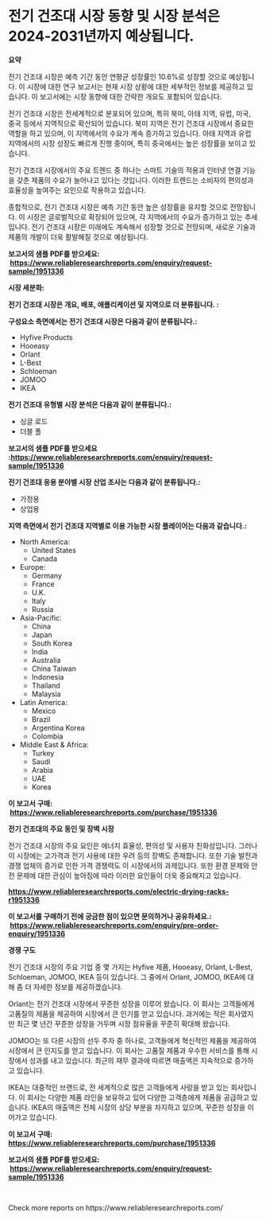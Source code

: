 <p><h1>전기 건조대 시장 동향 및 시장 분석은 2024-2031년까지 예상됩니다.</h1></p><p><strong>요약</strong></p>
<p><p>전기 건조대 시장은 예측 기간 동안 연평균 성장률인 10.6%로 성장할 것으로 예상됩니다. 이 시장에 대한 연구 보고서는 현재 시장 상황에 대한 세부적인 정보를 제공하고 있습니다. 이 보고서에는 시장 동향에 대한 간략한 개요도 포함되어 있습니다.</p><p>전기 건조대 시장은 전세계적으로 분포되어 있으며, 특히 북미, 아태 지역, 유럽, 미국, 중국 등에서 지역적으로 확산되어 있습니다. 북미 지역은 전기 건조대 시장에서 중요한 역할을 하고 있으며, 이 지역에서의 수요가 계속 증가하고 있습니다. 아태 지역과 유럽 지역에서의 시장 성장도 빠르게 진행 중이며, 특히 중국에서는 높은 성장률을 보이고 있습니다.</p><p>전기 건조대 시장에서의 주요 트렌드 중 하나는 스마트 기술의 적용과 인터넷 연결 기능을 갖춘 제품의 수요가 늘어나고 있다는 것입니다. 이러한 트렌드는 소비자의 편의성과 효율성을 높여주는 요인으로 작용하고 있습니다.</p><p>종합적으로, 전기 건조대 시장은 예측 기간 동안 높은 성장률을 유지할 것으로 전망됩니다. 이 시장은 글로벌적으로 확장되어 있으며, 각 지역에서의 수요가 증가하고 있는 추세입니다. 전기 건조대 시장은 미래에도 계속해서 성장할 것으로 전망되며, 새로운 기술과 제품의 개발이 더욱 활발해질 것으로 예상됩니다.</p></p>
<p><strong>보고서의 샘플 PDF를 받으세요: &nbsp;<a href="https://www.reliableresearchreports.com/enquiry/request-sample/1951336">https://www.reliableresearchreports.com/enquiry/request-sample/1951336</a></strong></p>
<p><strong>시장 세분화:</strong></p>
<p><strong> 전기 건조대 시장은 개요, 배포, 애플리케이션 및 지역으로 더 분류됩니다. :</strong></p>
<p><strong>구성요소 측면에서는 전기 건조대 시장은 다음과 같이 분류됩니다.:</strong></p>
<p><ul><li>Hyfive Products</li><li>Hooeasy</li><li>Orlant</li><li>L-Best</li><li>Schloeman</li><li>JOMOO</li><li>IKEA</li></ul></p>
<p><strong> 전기 건조대 유형별 시장 분석은 다음과 같이 분류됩니다.:</strong></p>
<p><ul><li>싱글 로드</li><li>더블 폴</li></ul></p>
<p><strong>보고서의 샘플 PDF를 받으세요 :<a href="https://www.reliableresearchreports.com/enquiry/request-sample/1951336">https://www.reliableresearchreports.com/enquiry/request-sample/1951336</a></strong></p>
<p><strong> 전기 건조대 응용 분야별 시장 산업 조사는 다음과 같이 분류됩니다.:</strong></p>
<p><ul><li>가정용</li><li>상업용</li></ul></p>
<p><strong>지역 측면에서 전기 건조대 지역별로 이용 가능한 시장 플레이어는 다음과 같습니다.:</strong></p>
<p><ul>
    <li>
        North America:
        <ul>
            <li>United States</li>
            <li>Canada</li>
        </ul>
    </li>
    <li>
        Europe:
        <ul>
            <li>Germany</li>
            <li>France</li>
            <li>U.K.</li>
            <li>Italy</li>
            <li>Russia</li>
        </ul>
    </li>
    <li>
        Asia-Pacific:
        <ul>
            <li>China</li>
            <li>Japan</li>
            <li>South Korea</li>
            <li>India</li>
            <li>Australia</li>
            <li>China Taiwan</li>
            <li>Indonesia</li>
            <li>Thailand</li>
            <li>Malaysia</li>
        </ul>
    </li>
    <li>
        Latin America:
        <ul>
            <li>Mexico</li>
            <li>Brazil</li>
            <li>Argentina Korea</li>
            <li>Colombia</li>
        </ul>
    </li>
    <li>
        Middle East & Africa:
        <ul>
            <li>Turkey</li>
            <li>Saudi</li>
            <li>Arabia</li>
            <li>UAE</li>
            <li>Korea</li>
        </ul>
    </li>
    </ul></p>
<p><strong>이 보고서 구매: &nbsp;<a href="https://www.reliableresearchreports.com/purchase/1951336">https://www.reliableresearchreports.com/purchase/1951336</a></strong></p>
<p><strong>전기 건조대의 주요 동인 및 장벽 시장</strong></p>
<p><p>전기 건조대 시장의 주요 요인은 에너지 효율성, 편의성 및 사용자 친화성입니다. 그러나 이 시장에는 고가격과 전기 사용에 대한 우려 등의 장벽도 존재합니다. 또한 기술 발전과 경쟁 업체의 증가로 인한 가격 경쟁력도 이 시장에서의 과제입니다. 또한 환경 문제와 안전 문제에 대한 관심이 높아짐에 따라 이러한 요인들이 더욱 중요해지고 있습니다.</p></p>
<p><strong><a href="https://www.reliableresearchreports.com/electric-drying-racks-r1951336">https://www.reliableresearchreports.com/electric-drying-racks-r1951336</a></strong></p>
<p><strong>이 보고서를 구매하기 전에 궁금한 점이 있으면 문의하거나 공유하세요.: &nbsp;<a href="https://www.reliableresearchreports.com/enquiry/pre-order-enquiry/1951336">https://www.reliableresearchreports.com/enquiry/pre-order-enquiry/1951336</a></strong></p>
<p><strong>경쟁 구도</strong></p>
<p><p>전기 건조대 시장의 주요 기업 중 몇 가지는 Hyfive 제품, Hooeasy, Orlant, L-Best, Schloeman, JOMOO, IKEA 등이 있습니다. 그 중에서 Orlant, JOMOO, IKEA에 대해 좀 더 자세한 정보를 제공하겠습니다.</p><p>Orlant는 전기 건조대 시장에서 꾸준한 성장을 이루어 왔습니다. 이 회사는 고객들에게 고품질의 제품을 제공하여 시장에서 큰 인기를 얻고 있습니다. 과거에는 작은 회사였지만 최근 몇 년간 꾸준한 성장을 거두며 시장 점유율을 꾸준히 확대해 왔습니다.</p><p>JOMOO는 또 다른 시장의 선두 주자 중 하나로, 고객들에게 혁신적인 제품을 제공하여 시장에서 큰 인지도를 얻고 있습니다. 이 회사는 고품질 제품과 우수한 서비스를 통해 시장에서 성과를 내고 있습니다. 최근의 재무 결과에 따르면 매출액은 지속적으로 증가하고 있습니다.</p><p>IKEA는 대중적인 브랜드로, 전 세계적으로 많은 고객들에게 사랑을 받고 있는 회사입니다. 이 회사는 다양한 제품 라인을 보유하고 있어 다양한 고객층에게 제품을 공급하고 있습니다. IKEA의 매출액은 전체 시장의 상당 부분을 차지하고 있으며, 꾸준한 성장을 이어가고 있습니다.</p></p>
<p><strong>이 보고서 구매: &nbsp; <a href="https://www.reliableresearchreports.com/purchase/1951336">https://www.reliableresearchreports.com/purchase/1951336</a></strong></p>
<p><strong>보고서의 샘플 PDF를 받으세요: &nbsp;<a href="https://www.reliableresearchreports.com/enquiry/request-sample/1951336">https://www.reliableresearchreports.com/enquiry/request-sample/1951336</a></strong><strong></strong></p>
<p>&nbsp;</p>
<p>Check more reports on https://www.reliableresearchreports.com/</p>